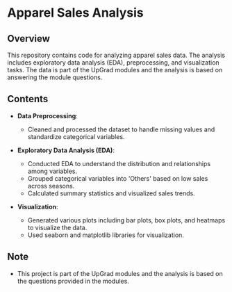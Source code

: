 # Apparel Sales Analysis

## Overview
This repository contains code for analyzing apparel sales data. The analysis includes exploratory data analysis (EDA), preprocessing, and visualization tasks. The data is part of the UpGrad modules and the analysis is based on answering the module questions.

## Contents
- **Data Preprocessing**: 
  - Cleaned and processed the dataset to handle missing values and standardize categorical variables.

- **Exploratory Data Analysis (EDA)**:
  - Conducted EDA to understand the distribution and relationships among variables.
  - Grouped categorical variables into 'Others' based on low sales across seasons.
  - Calculated summary statistics and visualized sales trends.

- **Visualization**:
  - Generated various plots including bar plots, box plots, and heatmaps to visualize the data.
  - Used seaborn and matplotlib libraries for visualization.

## Note
- This project is part of the UpGrad modules and the analysis is based on the questions provided in the modules.

